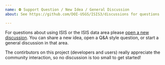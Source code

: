 ```yaml
---
name: ⛔ Support Question / New Idea / General Discussion
about: See https://github.com/DOI-USGS/ISIS3/discussions for questions about using ISIS and other Astrogeology Science Center software.

---
```


For questions about using ISIS or the ISIS data area please [open a new discussion]([https://github.com/DOI-USGS/ISIS3/discussions](https://github.com/DOI-USGS/ISIS3/discussions/new/choose)). You can share a new idea, open a Q&A style question, or start a general discussion in that area. 

The contirbutors on this project (developers and users) really appreciate the community interaction, so no discussion is too small to get started!
